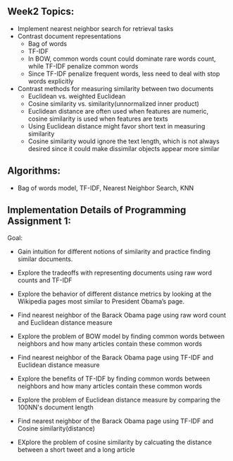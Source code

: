 ## Week2 Topics:
* Implement nearest neighbor search for retrieval tasks
* Contrast document representations
  - Bag of words
  - TF-IDF
  * In BOW, common words count could dominate rare words count, while TF-IDF penalize common words
  * Since TF-IDF penalize frequent words, less need to deal with stop words explicitly
* Contrast methods for measuring similarity between two documents
  - Euclidean vs. weighted Euclidean
  - Cosine similarity vs. similarity(unnormalized inner product)
  * Euclidean distance are often used when features are numeric, cosine similarity is used when features are texts
  * Using Euclidean distance might favor short text in measuring similarity
  * Cosine similarity would ignore the text length, which is not always desired since it could make dissimilar objects appear more similar


## Algorithms: 
* Bag of words model, TF-IDF, Nearest Neighbor Search, KNN


## Implementation Details of Programming Assignment 1:

Goal: 
  * Gain intuition for different notions of similarity and practice finding similar documents. 
  * Explore the tradeoffs with representing documents using raw word counts and TF-IDF
  * Explore the behavior of different distance metrics by looking at the Wikipedia pages most similar to President Obama’s page.

* Find nearest neighbor of the Barack Obama page using raw word count and Euclidean distance measure
* Explore the problem of BOW model by finding common words between neighbors and how many articles contain these common words
* Find nearest neighbor of the Barack Obama page using TF-IDF and Euclidean distance measure
* Explore the benefits of TF-IDF by finding common words between neighbors and how many articles contain these common words
* Explore the problem of Euclidean distance measure by comparing the 100NN's document length
* Find nearest neighbor of the Barack Obama page using TF-IDF and Cosine similarity(distance)
* EXplore the problem of cosine similarity by calcuating the distance between a short tweet and a long article
